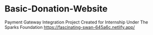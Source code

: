 # Basic-Donation-Website

Payment Gateway Integration Project Created for Internship Under The Sparks Foundation
https://fascinating-swan-645a6c.netlify.app/

